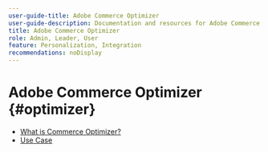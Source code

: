 ```yaml
---
user-guide-title: Adobe Commerce Optimizer
user-guide-description: Documentation and resources for Adobe Commerce Optimizer.
title: Adobe Commerce Optimizer
role: Admin, Leader, User
feature: Personalization, Integration
recommendations: noDisplay
---
```

# Adobe Commerce Optimizer {#optimizer}

- [What is Commerce Optimizer?](overview.md)
- [Use Case](use-case.md)
